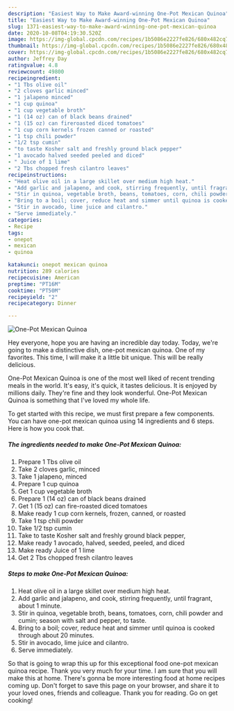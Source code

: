 ```yaml
---
description: "Easiest Way to Make Award-winning One-Pot Mexican Quinoa"
title: "Easiest Way to Make Award-winning One-Pot Mexican Quinoa"
slug: 1371-easiest-way-to-make-award-winning-one-pot-mexican-quinoa
date: 2020-10-08T04:19:30.520Z
image: https://img-global.cpcdn.com/recipes/1b5086e2227fe826/680x482cq70/one-pot-mexican-quinoa-recipe-main-photo.jpg
thumbnail: https://img-global.cpcdn.com/recipes/1b5086e2227fe826/680x482cq70/one-pot-mexican-quinoa-recipe-main-photo.jpg
cover: https://img-global.cpcdn.com/recipes/1b5086e2227fe826/680x482cq70/one-pot-mexican-quinoa-recipe-main-photo.jpg
author: Jeffrey Day
ratingvalue: 4.8
reviewcount: 49800
recipeingredient:
- "1 Tbs olive oil"
- "2 cloves garlic minced"
- "1 jalapeno minced"
- "1 cup quinoa"
- "1 cup vegetable broth"
- "1 (14 oz) can of black beans drained"
- "1 (15 oz) can fireroasted diced tomatoes"
- "1 cup corn kernels frozen canned or roasted"
- "1 tsp chili powder"
- "1/2 tsp cumin"
- "to taste Kosher salt and freshly ground black pepper"
- "1 avocado halved seeded peeled and diced"
- " Juice of 1 lime"
- "2 Tbs chopped fresh cilantro leaves"
recipeinstructions:
- "Heat olive oil in a large skillet over medium high heat."
- "Add garlic and jalapeno, and cook, stirring frequently, until fragrant, about 1 minute."
- "Stir in quinoa, vegetable broth, beans, tomatoes, corn, chili powder and cumin; season with salt and pepper, to taste."
- "Bring to a boil; cover, reduce heat and simmer until quinoa is cooked through about 20 minutes."
- "Stir in avocado, lime juice and cilantro."
- "Serve immediately."
categories:
- Recipe
tags:
- onepot
- mexican
- quinoa

katakunci: onepot mexican quinoa 
nutrition: 289 calories
recipecuisine: American
preptime: "PT16M"
cooktime: "PT50M"
recipeyield: "2"
recipecategory: Dinner

---
```



![One-Pot Mexican Quinoa](https://img-global.cpcdn.com/recipes/1b5086e2227fe826/680x482cq70/one-pot-mexican-quinoa-recipe-main-photo.jpg)

Hey everyone, hope you are having an incredible day today. Today, we're going to make a distinctive dish, one-pot mexican quinoa. One of my favorites. This time, I will make it a little bit unique. This will be really delicious.

One-Pot Mexican Quinoa is one of the most well liked of recent trending meals in the world. It's easy, it's quick, it tastes delicious. It is enjoyed by millions daily. They're fine and they look wonderful. One-Pot Mexican Quinoa is something that I've loved my whole life.




To get started with this recipe, we must first prepare a few components. You can have one-pot mexican quinoa using 14 ingredients and 6 steps. Here is how you cook that.

<!--inarticleads1-->

##### The ingredients needed to make One-Pot Mexican Quinoa:

1. Prepare 1 Tbs olive oil
1. Take 2 cloves garlic, minced
1. Take 1 jalapeno, minced
1. Prepare 1 cup quinoa
1. Get 1 cup vegetable broth
1. Prepare 1 (14 oz) can of black beans drained
1. Get 1 (15 oz) can fire-roasted diced tomatoes
1. Make ready 1 cup corn kernels, frozen, canned, or roasted
1. Take 1 tsp chili powder
1. Take 1/2 tsp cumin
1. Take to taste Kosher salt and freshly ground black pepper,
1. Make ready 1 avocado, halved, seeded, peeled, and diced
1. Make ready  Juice of 1 lime
1. Get 2 Tbs chopped fresh cilantro leaves




<!--inarticleads2-->

##### Steps to make One-Pot Mexican Quinoa:

1. Heat olive oil in a large skillet over medium high heat.
1. Add garlic and jalapeno, and cook, stirring frequently, until fragrant, about 1 minute.
1. Stir in quinoa, vegetable broth, beans, tomatoes, corn, chili powder and cumin; season with salt and pepper, to taste.
1. Bring to a boil; cover, reduce heat and simmer until quinoa is cooked through about 20 minutes.
1. Stir in avocado, lime juice and cilantro.
1. Serve immediately.




So that is going to wrap this up for this exceptional food one-pot mexican quinoa recipe. Thank you very much for your time. I am sure that you will make this at home. There's gonna be more interesting food at home recipes coming up. Don't forget to save this page on your browser, and share it to your loved ones, friends and colleague. Thank you for reading. Go on get cooking!
